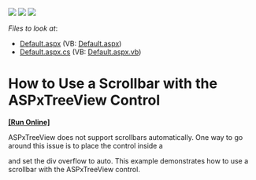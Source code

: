 <!-- default badges list -->
![](https://img.shields.io/endpoint?url=https://codecentral.devexpress.com/api/v1/VersionRange/128565407/12.1.6%2B)
[![](https://img.shields.io/badge/Open_in_DevExpress_Support_Center-FF7200?style=flat-square&logo=DevExpress&logoColor=white)](https://supportcenter.devexpress.com/ticket/details/E20036)
[![](https://img.shields.io/badge/📖_How_to_use_DevExpress_Examples-e9f6fc?style=flat-square)](https://docs.devexpress.com/GeneralInformation/403183)
<!-- default badges end -->
<!-- default file list -->
*Files to look at*:

* [Default.aspx](./CS/WebSite/Default.aspx) (VB: [Default.aspx](./VB/WebSite/Default.aspx))
* [Default.aspx.cs](./CS/WebSite/Default.aspx.cs) (VB: [Default.aspx.vb](./VB/WebSite/Default.aspx.vb))
<!-- default file list end -->
# How to Use a Scrollbar with the ASPxTreeView Control
<!-- run online -->
**[[Run Online]](https://codecentral.devexpress.com/e20036/)**
<!-- run online end -->


<p>ASPxTreeView does not support scrollbars automatically. One way to go around this issue is to place the control inside a <div> and set the div overflow to auto. This example demonstrates how to use a scrollbar with the ASPxTreeView control.<br />
</p>

<br/>



